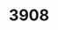 ---
layout: playlist
title: 3908
section: College
embed: '<iframe class="playlist" loading="lazy" src="about:blank" data-src="https://open.spotify.com/embed/playlist/6C1UBv76oaaDSsfQMyxBAc" width="100%" height="380" frameborder="0" allowtransparency="true" allow="autoplay; clipboard-write; encrypted-media; fullscreen; picture-in-picture" title="Spotify playlist"></iframe>'
story: junior early fall
order: 10
---